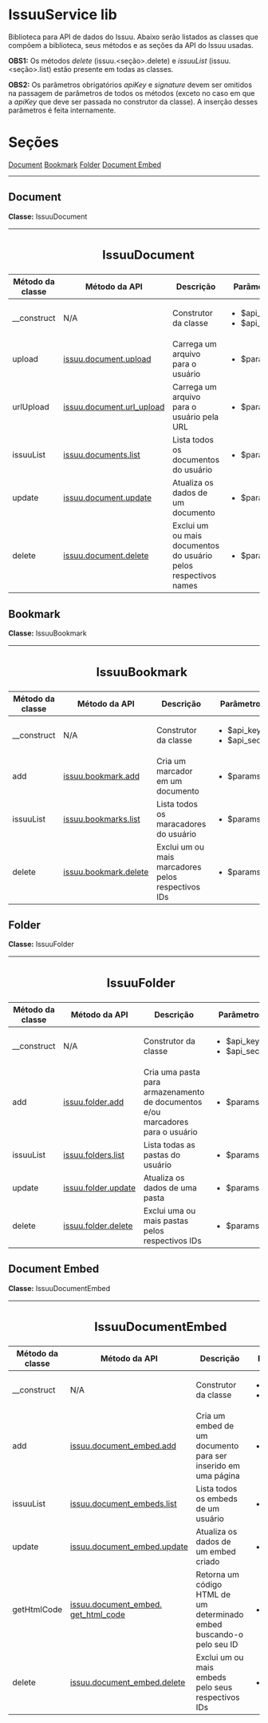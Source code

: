 IssuuService lib
================

Biblioteca para API de dados do Issuu. Abaixo serão listados as classes que compõem a biblioteca, seus métodos e as
seções da API do Issuu usadas.

<strong>OBS1:</strong> Os métodos <em>delete</em> (issuu.\<seção\>.delete) e <em>issuuList</em> (issuu.\<seção\>.list)
estão presente em todas as classes.

<strong>OBS2:</strong> Os parâmetros obrigatórios <em>apiKey</em> e <em>signature</em> devem ser omitidos na passagem
de parâmetros de todos os métodos (exceto no caso em que a <em>apiKey</em> que deve ser passada no construtor da classe).
A inserção desses parâmetros é feita internamente.

<h1>Seções</h1>
<a href="#document">Document</a>
<a href="#bookmark">Bookmark</a>
<a href="#folder">Folder</a>
<a href="#document-embed">Document Embed</a>

<hr>
<h2>Document</h2>
<strong>Classe:</strong> IssuuDocument

<table>
	<thead>
		<tr>
			<th colspan="4"><h2>IssuuDocument</h2></th>
		</tr>
		<tr>
			<th>Método da classe</th>
			<th>Método da API</th>
			<th>Descrição</th>
			<th>Parâmetros</th>
		</tr>
	</thead>
	<tbody>
		<tr>
			<td>__construct</td>
			<td>N/A</td>
			<td>Construtor da classe</td>
			<td>
				<ul>
					<li>$api_key</li>
					<li>$api_secret</li>
				</ul>
			</td>
		</tr>
		<tr>
			<td>upload</td>
			<td>
				<a target="_blank" href="https://developers.issuu.com/api/issuu.document.upload.html">
					issuu.document.upload
				</a>
			</td>
			<td>Carrega um arquivo para o usuário</td>
			<td>
				<ul>
					<li>$params</li>
				</ul>
			</td>
		</tr>
		<tr>
			<td>urlUpload</td>
			<td>
				<a target="_blank" href="https://developers.issuu.com/api/issuu.document.url_upload.html">
					issuu.document.url_upload
				</a>
			</td>
			<td>Carrega um arquivo para o usuário pela URL</td>
			<td>
				<ul>
					<li>$params</li>
				</ul>
			</td>
		</tr>
		<tr>
			<td>issuuList</td>
			<td>
				<a target="_blank" href="https://developers.issuu.com/api/issuu.document.list.html">
					issuu.documents.list
				</a>
			</td>
			<td>Lista todos os documentos do usuário</td>
			<td>
				<ul>
					<li>$params</li>
				</ul>
			</td>
		</tr>
		<tr>
			<td>update</td>
			<td>
				<a target="_blank" href="https://developers.issuu.com/api/issuu.document.update.html">
					issuu.document.update
				</a>
			</td>
			<td>Atualiza os dados de um documento</td>
			<td>
				<ul>
					<li>$params</li>
				</ul>
			</td>
		</tr>
		<tr>
			<td>delete</td>
			<td>
				<a target="_blank" href="https://developers.issuu.com/api/issuu.document.delete.html">
					issuu.document.delete
				</a>
			</td>
			<td>Exclui um ou mais documentos do usuário pelos respectivos names</td>
			<td>
				<ul>
					<li>$params</li>
				</ul>
			</td>
		</tr>
	</tbody>
</table>

<h2>Bookmark</h2>
<strong>Classe:</strong> IssuuBookmark

<table>
	<thead>
		<tr>
			<th colspan="4">
				<h2>IssuuBookmark</h2>
			</th>
		</tr>
		<tr>
			<th>Método da classe</th>
			<th>Método da API</th>
			<th>Descrição</th>
			<th>Parâmetros</th>
		</tr>
	</thead>
	<tbody>
		<tr>
			<td>__construct</td>
			<td>N/A</td>
			<td>Construtor da classe</td>
			<td>
				<ul>
					<li>$api_key</li>
					<li>$api_secret</li>
				</ul>
			</td>
		</tr>
		<tr>
			<td>add</td>
			<td>
				<a target="_blank" href="https://developers.issuu.com/api/issuu.bookmark.add.html">
					issuu.bookmark.add
				</a>
			</td>
			<td>Cria um marcador em um documento</td>
			<td>
				<ul>
					<li>$params</li>
				</ul>
			</td>
		</tr>
		<tr>
			<td>issuuList</td>
			<td>
				<a target="_blank" href="https://developers.issuu.com/api/issuu.bookmarks.list.html">
					issuu.bookmarks.list
				</a>
			</td>
			<td>Lista todos os maracadores do usuário</td>
			<td>
				<ul>
					<li>$params</li>
				</ul>
			</td>
		</tr>
		<tr>
			<td>delete</td>
			<td>
				<a target="_blank" href="https://developers.issuu.com/api/issuu.bookmark.delete.html">
					issuu.bookmark.delete
				</a>
			</td>
			<td>Exclui um ou mais marcadores pelos respectivos IDs</td>
			<td>
				<ul>
					<li>$params</li>
				</ul>
			</td>
		</tr>
	</tbody>
</table>

<h2>Folder</h2>
<strong>Classe:</strong> IssuuFolder
<table>
	<thead>
		<tr>
			<th colspan="4">
				<h2>IssuuFolder</h2>
			</th>
		</tr>
		<tr>
			<th>Método da classe</th>
			<th>Método da API</th>
			<th>Descrição</th>
			<th>Parâmetros</th>
		</tr>
	</thead>
	<tbody>
		<tr>
			<td>__construct</td>
			<td>N/A</td>
			<td>Construtor da classe</td>
			<td>
				<ul>
					<li>$api_key</li>
					<li>$api_secret</li>
				</ul>
			</td>
		</tr>
		<tr>
			<td>add</td>
			<td>
				<a target="_blank" href="https://developers.issuu.com/api/issuu.folder.add.html">
					issuu.folder.add
				</a>
			</td>
			<td>Cria uma pasta para armazenamento de documentos e/ou marcadores para o usuário</td>
			<td>
				<ul>
					<li>$params</li>
				</ul>
			</td>
		</tr>
		<tr>
			<td>issuuList</td>
			<td>
				<a target="_blank" href="https://developers.issuu.com/api/issuu.folder.list.html">
					issuu.folders.list
				</a>
			</td>
			<td>Lista todas as pastas do usuário</td>
			<td>
				<ul>
					<li>$params</li>
				</ul>
			</td>
		</tr>
		<tr>
			<td>update</td>
			<td>
				<a target="_blank" href="https://developers.issuu.com/api/issuu.folder.update.html">
					issuu.folder.update
				</a>
			</td>
			<td>Atualiza os dados de uma pasta</td>
			<td>
				<ul>
					<li>$params</li>
				</ul>
			</td>
		</tr>
		<tr>
			<td>delete</td>
			<td>
				<a target="_blank" href="https://developers.issuu.com/api/issuu.folder.delete.html">
					issuu.folder.delete
				</a>
			</td>
			<td>Exclui uma ou mais pastas pelos respectivos IDs</td>
			<td>
				<ul>
					<li>$params</li>
				</ul>
			</td>
		</tr>
	</tbody>
</table>

<h2>Document Embed</h2>
<strong>Classe:</strong> IssuuDocumentEmbed

<table>
	<thead>
		<tr>
			<th colspan="4">
				<h2>IssuuDocumentEmbed</h2>
			</th>
		</tr>
		<tr>
			<th>Método da classe</th>
			<th>Método da API</th>
			<th>Descrição</th>
			<th>Parâmetros</th>
		</tr>
	</thead>
	<tbody>
		<tr>
			<td>__construct</td>
			<td>N/A</td>
			<td>Construtor da classe</td>
			<td>
				<ul>
					<li>$api_key</li>
					<li>$api_secret</li>
				</ul>
			</td>
		</tr>
		<tr>
			<td>add</td>
			<td>
				<a href="https://developers.issuu.com/api/issuu.document_embed.add.html">
					issuu.document_embed.add
					</a>
				</td>
			<td>Cria um embed de um documento para ser inserido em uma página</td>
			<td>
				<ul>
					<li>$params</li>
				</ul>
			</td>
		</tr>
		<tr>
			<td>issuuList</td>
			<td>
				<a target="_blank" href="https://developers.issuu.com/api/issuu.document_embeds.list.html">
					issuu.document_embeds.list
				</a>
			</td>
			<td>Lista todos os embeds de um usuário</td>
			<td>
				<ul>
					<li>$params</li>
				</ul>
			</td>
		</tr>
		<tr>
			<td>update</td>
			<td>
				<a target="_blank" href="https://developers.issuu.com/api/issuu.document_embed.update.html">
					issuu.document_embed.update
				</a>
			</td>
			<td>Atualiza os dados de um embed criado</td>
			<td>
				<ul>
					<li>$params</li>
				</ul>
			</td>
		</tr>
		<tr>
			<td>getHtmlCode</td>
			<td>
				<a target="_blank" href="https://developers.issuu.com/api/issuu.document_embed.get_html_code.html">
					issuu.document_embed.<br>get_html_code
				</a>
			</td>
			<td>Retorna um código HTML de um determinado embed buscando-o pelo seu ID</td>
			<td>
				<ul>
					<li>$params</li>
				</ul>
			</td>
		</tr>
		<tr>
			<td>delete</td>
			<td>
				<a target="_blank" href="https://developers.issuu.com/api/issuu.document_embed.delete.html">
					issuu.document_embed.delete
				</a>
			</td>
			<td>Exclui um ou mais embeds pelo seus respectivos IDs</td>
			<td>
				<ul>
					<li>$params</li>
				</ul>
			</td>
		</tr>
	</tbody>
</table>
